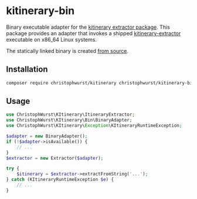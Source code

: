 # kitinerary-bin

Binary executable adapter for the [kitinerary extractor package](https://packagist.org/packages/christophwurst/kitinerary). This package provides an adapter that invokes a shipped [kitinerary-extractor](https://github.com/KDE/itinerary) executable on x86_64 Linux systems.

The statically linked binary is created [from source](https://invent.kde.org/vkrause/kitinerary-static-build).

## Installation

```sh
composer require christophwurst/kitinerary christophwurst/kitinerary-bin
```

## Usage

```php
use ChristophWurst\KItinerary\ItineraryExtractor;
use ChristophWurst\KItinerary\Bin\BinaryAdapter;
use ChristophWurst\KItinerary\Exception\KItineraryRuntimeException;

$adapter = new BinaryAdapter();
if (!$adapter->isAvailable()) {
    // ...
}
$extractor = new Extractor($adapter);

try {
    $itinerary = $extractor->extractFromString('...');
} catch (KItineraryRuntimeException $e) {
    // ...
}
```
